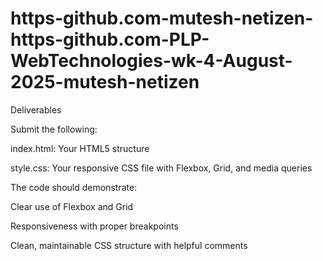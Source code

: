 # https-github.com-mutesh-netizen-https-github.com-PLP-WebTechnologies-wk-4-August-2025-mutesh-netizen
Deliverables

Submit the following:

index.html: Your HTML5 structure

style.css: Your responsive CSS file with Flexbox, Grid, and media queries

The code should demonstrate:

Clear use of Flexbox and Grid

Responsiveness with proper breakpoints

Clean, maintainable CSS structure with helpful comments
